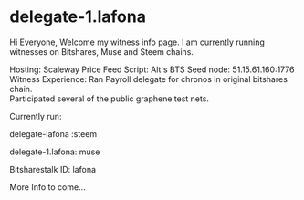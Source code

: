 # delegate-1.lafona
Hi Everyone, 
Welcome my witness info page. I am currently running witnesses on Bitshares, Muse and Steem chains.

Hosting: Scaleway
Price Feed Script: Alt's
BTS Seed node: 51.15.61.160:1776
Witness Experience: 
Ran Payroll delegate for chronos in original bitshares chain.  
Participated several of the public graphene test nets.  

Currently run:

delegate-lafona :steem

delegate-1.lafona: muse

Bitsharestalk ID: lafona

More Info to come...

